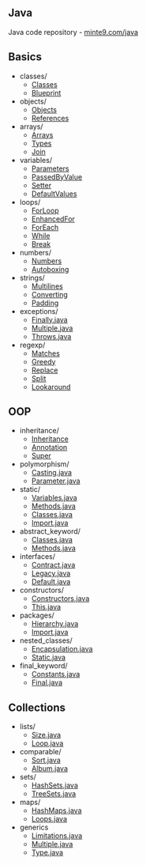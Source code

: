 ## Java 

Java code repository - [minte9.com/java](https://www.minte9.com/java)

## Basics
  * classes/
    * [Classes](/src/main/java/com/minte9/basics/classes/Classes.java)
    * [Blueprint](/src/main/java/com/minte9/basics/classes/Blueprint.java)
  * objects/
    * [Objects](/src/main/java/com/minte9/basics/objects/Objects.java)
    * [References](/src/main/java/com/minte9/basics/objects/References.java)
  * arrays/
    * [Arrays](/src/main/java/com/minte9/basics/arrays/Arrays.java)
    * [Types](/src/main/java/com/minte9/basics/arrays/Types.java)
    * [Join](/src/main/java/com/minte9/basics/arrays/Join.java)
  * variables/
    * [Parameters](/src/main/java/com/minte9/basics/variables/Parameters.java)
    * [PassedByValue](/src/main/java/com/minte9/basics/variables/PassedByValue.java)
    * [Setter](/src/main/java/com/minte9/basics/variables/Setter.java)
    * [DefaultValues](/src/main/java/com/minte9/basics/variables/DefaultValues.java)
  * loops/
    * [ForLoop](/src/main/java/com/minte9/basics/loops/ForLoop.java)
    * [EnhancedFor](/src/main/java/com/minte9/basics/loops/EnhancedFor.java)
    * [ForEach](/src/main/java/com/minte9/basics/loops/ForEach.java)
    * [While](/src/main/java/com/minte9/basics/loops/While.java)
    * [Break](/src/main/java/com/minte9/basics/loops/Break.java)
  * numbers/
    * [Numbers](/src/main/java/com/minte9/basics/numbers/Numbers.java)
    * [Autoboxing](/src/main/java/com/minte9/basics/numbers/Autoboxing.java) 
  * strings/
    * [Multilines](/src/main/java/com/minte9/basics/strings/Multilines.java)
    * [Converting](/src/main/java/com/minte9/basics/strings/Converting.java)
    * [Padding](/src/main/java/com/minte9/basics/strings/Padding.java)
  * exceptions/
    * [Finally.java](/src/main/java/com/minte9/basics/exceptions/Finally.java)
    * [Multiple.java](/src/main/java/com/minte9/basics/exceptions/Multiple.java)
    * [Throws.java](/src/main/java/com/minte9/basics/exceptions/Throws.java)
  * regexp/
    * [Matches](/src/main/java/com/minte9/basics/regexp/Matches.java)
    * [Greedy](/src/main/java/com/minte9/basics/regexp/Greedy.java)
    * [Replace](/src/main/java/com/minte9/basics/regexp/Replace.java)
    * [Split](/src/main/java/com/minte9/basics/regexp/Split.java)
    * [Lookaround](/src/main/java/com/minte9/basics/regexp/Lookaround.java)

## OOP
  * inheritance/
    * [Inheritance](/src/main/java/com/minte9/oop/inheritance/Inheritance.java)
    * [Annotation](/src/main/java/com/minte9/oop/inheritance/Annotation.java)
    * [Super](/src/main/java/com/minte9/oop/inheritance/Super.java)
  * polymorphism/
    * [Casting.java](/src/main/java/com/minte9/oop//polymorphism/Casting.java)
    * [Parameter.java](/src/main/java/com/minte9/oop/polymorphism/Parameter.java)
  * static/
    * [Variables.java](/src/main/java/com/minte9/oop/static_keyword/Variables.java)
    * [Methods.java](/src/main/java/com/minte9/oop/static_keyword/Methods.java)
    * [Classes.java](/src/main/java/com/minte9/oop/static_keyword/Classes.java)
    * [Import.java](/src/main/java/com/minte9/oop/static_keyword/Import.java)
  * abstract_keyword/
    * [Classes.java](/src/main/java/com/minte9/oop/abstract_keyword/Classes.java)
    * [Methods.java](/src/main/java/com/minte9/oop/abstract_keyword/Methods.java)
  * interfaces/
    * [Contract.java](/src/main/java/com/minte9/oop/interfaces/Contract.java)
    * [Legacy.java](/src/main/java/com/minte9/oop/interfaces/Legacy.java)
    * [Default.java](/src/main/java/com/minte9/oop/interfaces/Default.java)
  * constructors/
    * [Constructors.java](/src/main/java/com/minte9/oop/constructors/Constructors.java)
    * [This.java](/src/main/java/com/minte9/oop/constructors/This.java)
  * packages/
    * [Hierarchy.java](/src/main/java/com/minte9/oop/packages/Hierarchy.java)
    * [Import.java](/src/main/java/com/minte9/oop/packages/Import.java)
  * nested_classes/
    * [Encapsulation.java](/src/main/java/com/minte9/oop/nested_classes/Encapsulation.java)
    * [Static.java](/src/main/java/com/minte9/oop/nested_classes/Static.java)
  * final_keyword/
    * [Constants.java](/src/main/java/com/minte9/oop/final_keyword/Constants.java)
    * [Final.java](/src/main/java/com/minte9/oop/final_keyword/Final.java)

## Collections
  * lists/
    * [Size.java](/src/main/java/com/minte9/collections/lists/Size.java)
    * [Loop.java](/src/main/java/com/minte9/collections/lists/Loop.java)
  * comparable/
    * [Sort.java](/src/main/java/com/minte9/collections/comparable/Sort.java)
    * [Album.java](/src/main/java/com/minte9/collections/comparable/Album.java)
  * sets/
    * [HashSets.java](/src/main/java/com/minte9/collections/sets/HashSets.java)
    * [TreeSets.java](/src/main/java/com/minte9/collections/sets/TreeSets.java)
  * maps/
    * [HashMaps.java](/src/main/java/com/minte9/collections/maps/HashMaps.java)
    * [Loops.java](/src/main/java/com/minte9/collections/maps/Loops.java)
  * generics
    * [Limitations.java](/src/main/java/com/minte9/collections/generics/Limitations.java)
    * [Multiple.java](/src/main/java/com/minte9/collections/generics/Multiple.java)
    * [Type.java](/src/main/java/com/minte9/collections/generics/Type.java)


